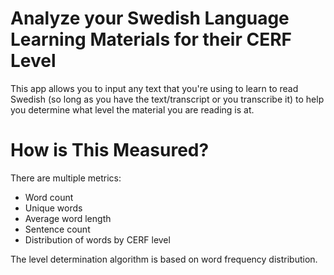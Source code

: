 # Analyze your Swedish Language Learning Materials for their CERF Level

This app allows you to input any text that you're using to learn to read Swedish (so long as you have the text/transcript or you transcribe it) to help you determine what level the material you are reading is at. 

# How is This Measured?

There are multiple metrics:
- Word count
- Unique words
- Average word length
- Sentence count
- Distribution of words by CERF level

The level determination algorithm is based on word frequency distribution.
